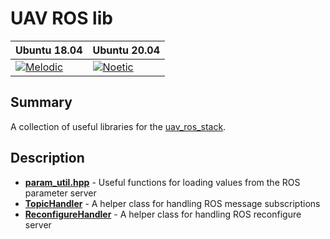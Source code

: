 # UAV ROS lib

| Ubuntu 18.04  | Ubuntu 20.04|
|---------------------------------------------------------------------------------------------------------------------------------|--------------------------------------------------------------------------------------------------------------------------------|
 [![Melodic](https://github.com/lmark1/uav_ros_lib/workflows/Melodic/badge.svg)](https://github.com/lmark1/uav_ros_lib/actions) | [![Noetic](https://github.com/lmark1/uav_ros_lib/workflows/Noetic/badge.svg)](https://github.com/lmark1/uav_ros_lib/actions) |

## Summary

A collection of useful libraries for the [uav_ros_stack](https://github.com/lmark1/uav_ros_stack).

## Description

* **[param_util.hpp](include/uav_ros_lib/param_util.hpp)** - Useful functions for loading values from the ROS parameter server
* **[TopicHandler](include/uav_ros_lib/topic_handler.hpp)** - A helper class for handling ROS message subscriptions
* **[ReconfigureHandler](include/uav_ros_lib/reconfigure_handler.hpp)** - A helper class for handling ROS reconfigure server